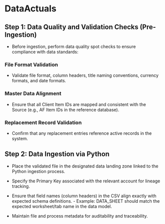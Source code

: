 # DataActuals

## Step 1: Data Quality and Validation Checks (Pre-Ingestion)

- Before ingestion, perform data quality spot checks to ensure compliance with data standards:

### File Format Validation
  - Validate file format, column headers, title naming conventions, currency formats, and date formats.

### Master Data Alignment
  - Ensure that all Client Item IDs are mapped and consistent with the Source (e.g., AF Item IDs in the reference database).

### Replacement Record Validation
  - Confirm that any replacement entries reference active records in the system.

## Step 2: Data Ingestion via Python 

- Place the validated file in the designated data landing zone linked to the Python ingestion process.

- Specify the Primary Key associated with the relevant account for lineage tracking.

- Ensure that field names (column headers) in the CSV align exactly with expected schema definitions.
          - Example: DATA_SHEET should match the expected worksheet/tab name in the data model.

- Maintain file and process metadata for auditability and traceability.
